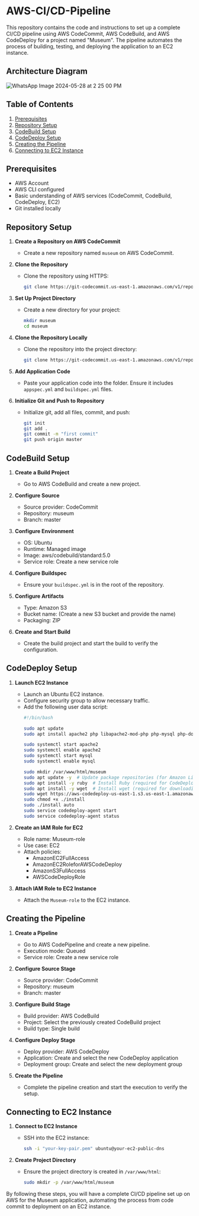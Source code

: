 # AWS-CI/CD-Pipeline

This repository contains the code and instructions to set up a complete CI/CD pipeline using AWS CodeCommit, AWS CodeBuild, and AWS CodeDeploy for a project named "Museum". The pipeline automates the process of building, testing, and deploying the application to an EC2 instance.
## Architecture Diagram

![WhatsApp Image 2024-05-28 at 2 25 00 PM](https://github.com/abhijeetvyavhare/AWS-CICD-Pipeline/assets/94742219/813991dc-c8c7-46e1-a335-341b8895a502)

## Table of Contents

1. [Prerequisites](#prerequisites)
2. [Repository Setup](#repository-setup)
3. [CodeBuild Setup](#codebuild-setup)
4. [CodeDeploy Setup](#codedeploy-setup)
5. [Creating the Pipeline](#creating-the-pipeline)
6. [Connecting to EC2 Instance](#connecting-to-ec2-instance)

## Prerequisites

- AWS Account
- AWS CLI configured
- Basic understanding of AWS services (CodeCommit, CodeBuild, CodeDeploy, EC2)
- Git installed locally

## Repository Setup

1. **Create a Repository on AWS CodeCommit**
   - Create a new repository named `museum` on AWS CodeCommit.

2. **Clone the Repository**
   - Clone the repository using HTTPS:
     ```sh
     git clone https://git-codecommit.us-east-1.amazonaws.com/v1/repos/museum
     ```

3. **Set Up Project Directory**
   - Create a new directory for your project:
     ```sh
     mkdir museum
     cd museum
     ```

4. **Clone the Repository Locally**
   - Clone the repository into the project directory:
     ```sh
     git clone https://git-codecommit.us-east-1.amazonaws.com/v1/repos/museum .
     ```

5. **Add Application Code**
   - Paste your application code into the folder. Ensure it includes `appspec.yml` and `buildspec.yml` files.

6. **Initialize Git and Push to Repository**
   - Initialize git, add all files, commit, and push:
     ```sh
     git init
     git add .
     git commit -m "first commit"
     git push origin master
     ```

## CodeBuild Setup

1. **Create a Build Project**
   - Go to AWS CodeBuild and create a new project.

2. **Configure Source**
   - Source provider: CodeCommit
   - Repository: museum
   - Branch: master

3. **Configure Environment**
   - OS: Ubuntu
   - Runtime: Managed image
   - Image: aws/codebuild/standard:5.0
   - Service role: Create a new service role

4. **Configure Buildspec**
   - Ensure your `buildspec.yml` is in the root of the repository.

5. **Configure Artifacts**
   - Type: Amazon S3
   - Bucket name: (Create a new S3 bucket and provide the name)
   - Packaging: ZIP

6. **Create and Start Build**
   - Create the build project and start the build to verify the configuration.

## CodeDeploy Setup

1. **Launch EC2 Instance**
   - Launch an Ubuntu EC2 instance.
   - Configure security group to allow necessary traffic.
   - Add the following user data script:
     ```sh
     #!/bin/bash

     sudo apt update
     sudo apt install apache2 php libapache2-mod-php php-mysql php-dom php-gd mysql-server git -y

     sudo systemctl start apache2
     sudo systemctl enable apache2
     sudo systemctl start mysql
     sudo systemctl enable mysql

     sudo mkdir /var/www/html/museum
     sudo apt update -y  # Update package repositories (for Amazon Linux)
     sudo apt install -y ruby  # Install Ruby (required for CodeDeploy agent)
     sudo apt install -y wget  # Install wget (required for downloading CodeDeploy agent)
     sudo wget https://aws-codedeploy-us-east-1.s3.us-east-1.amazonaws.com/latest/install
     sudo chmod +x ./install
     sudo ./install auto
     sudo service codedeploy-agent start
     sudo service codedeploy-agent status
     ```

2. **Create an IAM Role for EC2**
   - Role name: Museum-role
   - Use case: EC2
   - Attach policies:
     - AmazonEC2FullAccess
     - AmazonEC2RoleforAWSCodeDeploy
     - AmazonS3FullAccess
     - AWSCodeDeployRole

3. **Attach IAM Role to EC2 Instance**
   - Attach the `Museum-role` to the EC2 instance.

## Creating the Pipeline

1. **Create a Pipeline**
   - Go to AWS CodePipeline and create a new pipeline.
   - Execution mode: Queued
   - Service role: Create a new service role

2. **Configure Source Stage**
   - Source provider: CodeCommit
   - Repository: museum
   - Branch: master

3. **Configure Build Stage**
   - Build provider: AWS CodeBuild
   - Project: Select the previously created CodeBuild project
   - Build type: Single build

4. **Configure Deploy Stage**
   - Deploy provider: AWS CodeDeploy
   - Application: Create and select the new CodeDeploy application
   - Deployment group: Create and select the new deployment group

5. **Create the Pipeline**
   - Complete the pipeline creation and start the execution to verify the setup.

## Connecting to EC2 Instance

1. **Connect to EC2 Instance**
   - SSH into the EC2 instance:
     ```sh
     ssh -i "your-key-pair.pem" ubuntu@your-ec2-public-dns
     ```

2. **Create Project Directory**
   - Ensure the project directory is created in `/var/www/html`:
     ```sh
     sudo mkdir -p /var/www/html/museum
     ```

By following these steps, you will have a complete CI/CD pipeline set up on AWS for the Museum application, automating the process from code commit to deployment on an EC2 instance.
